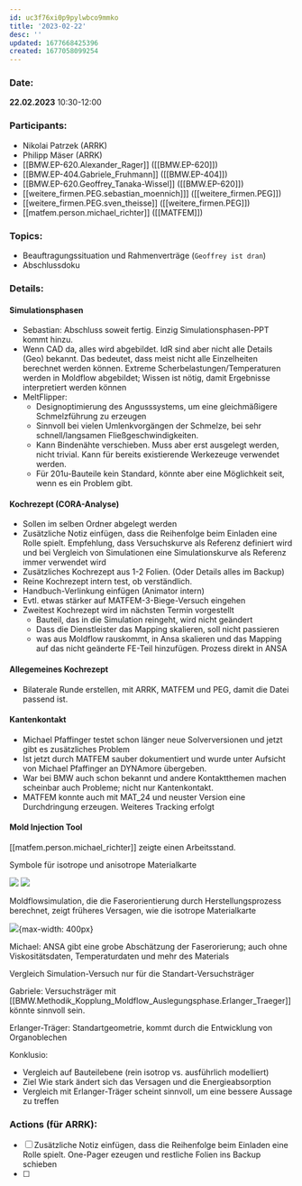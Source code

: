 ```yaml
---
id: uc3f76xi0p9pylwbco9mmko
title: '2023-02-22'
desc: ''
updated: 1677668425396
created: 1677058099254
---
```

### Date:
**22.02.2023** 10:30-12:00

### Participants:
- Nikolai Patrzek (ARRK)
- Philipp Mäser (ARRK)
- [[BMW.EP-620.Alexander_Rager]] ([[BMW.EP-620]])
- [[BMW.EP-404.Gabriele_Fruhmann]] ([[BMW.EP-404]])
- [[BMW.EP-620.Geoffrey_Tanaka-Wissel]] ([[BMW.EP-620]])
- [[weitere_firmen.PEG.sebastian_moennich]]] ([[weitere_firmen.PEG]])
- [[weitere_firmen.PEG.sven_theisse]] ([[weitere_firmen.PEG]])
- [[matfem.person.michael_richter]] ([[MATFEM]])


### Topics:
- Beauftragungssituation und Rahmenverträge (`Geoffrey ist dran`)
- Abschlussdoku

### Details:
#### Simulationsphasen
- Sebastian:  Abschluss soweit fertig. Einzig Simulationsphasen-PPT kommt hinzu.
- Wenn CAD da, alles wird abgebildet. IdR sind aber nicht alle Details (Geo) bekannt. Das bedeutet, dass meist nicht alle Einzelheiten berechnet werden können. Extreme Scherbelastungen/Temperaturen werden in Moldflow abgebildet; Wissen ist nötig, damit Ergebnisse interpretiert werden können
- MeltFlipper: 
  - Designoptimierung des Angusssystems, um eine gleichmäßigere Schmelzführung zu erzeugen
  - Sinnvoll bei vielen Umlenkvorgängen der Schmelze, bei sehr schnell/langsamen Fließgeschwindigkeiten. 
  - Kann Bindenähte verschieben. Muss aber erst ausgelegt werden, nicht trivial. Kann für bereits existierende Werkezeuge verwendet werden.
  - Für 201u-Bauteile kein Standard, könnte aber eine Möglichkeit seit, wenn es ein Problem gibt.
#### Kochrezept (CORA-Analyse)
- Sollen im selben Ordner abgelegt werden
- Zusätzliche Notiz einfügen, dass die Reihenfolge beim Einladen eine Rolle spielt. Empfehlung, dass Versuchskurve als Referenz definiert wird und bei Vergleich von Simulationen eine Simulationskurve als Referenz immer verwendet wird
- Zusätzliches Kochrezept aus 1-2 Folien. (Oder Details alles im Backup)
- Reine Kochrezept intern test, ob verständlich.
- Handbuch-Verlinkung einfügen (Animator intern)
- Evtl. etwas stärker auf MATFEM-3-Biege-Versuch eingehen
- Zweitest Kochrezept wird im nächsten Termin vorgestellt
  - Bauteil, das in die Simulation reingeht, wird nicht geändert
  - Dass die Dienstleister das Mapping skalieren, soll nicht passieren
  - was aus Moldflow rauskommt, in Ansa skalieren und das Mapping auf das nicht geänderte FE-Teil hinzufügen. Prozess direkt in ANSA
#### Allegemeines Kochrezept
- Bilaterale Runde erstellen, mit ARRK, MATFEM und PEG, damit die Datei passend ist.
#### Kantenkontakt
- Michael Pfaffinger testet schon länger neue Solverversionen und jetzt gibt es zusätzliches Problem
- Ist jetzt durch MATFEM sauber dokumentiert und wurde unter Aufsicht von Michael Pfaffinger an DYNAmore übergeben.
- War bei BMW auch schon bekannt und andere Kontaktthemen machen scheinbar auch Probleme; nicht nur Kantenkontakt.
- MATFEM konnte auch mit MAT_24 und neuster Version eine Durchdringung erzeugen. Weiteres Tracking erfolgt
#### Mold Injection Tool
[[matfem.person.michael_richter]] zeigte einen Arbeitsstand.

Symbole für isotrope und anisotrope Materialkarte

![](/assets/images/2023-02-22-11-51-59.png)
![](/assets/images/2023-02-22-11-52-25.png)

Moldflowsimulation, die die Faserorientierung durch Herstellungsprozess berechnet, zeigt früheres Versagen, wie die isotrope Materialkarte

![](/assets/images/2023-02-22-11-56-38.png){max-width: 400px}

Michael: ANSA gibt eine grobe Abschätzung der Faserorierung; auch ohne Viskositätsdaten, Temperaturdaten und mehr des Materials

Vergleich Simulation-Versuch nur für die Standart-Versuchsträger

Gabriele: Versuchsträger mit [[BMW.Methodik_Kopplung_Moldflow_Auslegungsphase.Erlanger_Traeger]] könnte sinnvoll sein.

Erlanger-Träger: Standartgeometrie, kommt durch die Entwicklung von Organoblechen

Konklusio:
- Vergleich auf Bauteilebene (rein isotrop vs. ausführlich modelliert)
- Ziel Wie stark ändert sich das Versagen und die Energieabsorption
- Vergleich mit Erlanger-Träger scheint sinnvoll, um eine bessere Aussage zu treffen 




### Actions (für ARRK):
- [ ] Zusätzliche Notiz einfügen, dass die Reihenfolge beim Einladen eine Rolle spielt. One-Pager ezeugen und restliche Folien ins Backup schieben
- [ ] 